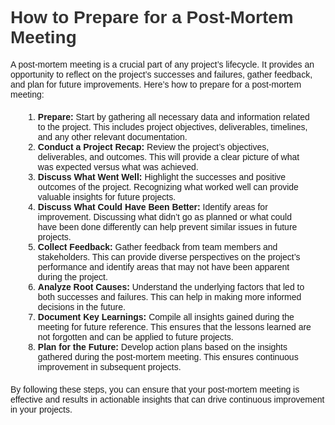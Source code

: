 <!DOCTYPE html>
<html>
<head>
<style>
body {
  font-family: Arial, sans-serif;
}
h1 {
  color: #333;
}
ol {
  margin: 20px;
}
</style>
</head>
<body>

<h1>How to Prepare for a Post-Mortem Meeting</h1>
<p>A post-mortem meeting is a crucial part of any project’s lifecycle. It provides an opportunity to reflect on the project’s successes and failures, gather feedback, and plan for future improvements. Here’s how to prepare for a post-mortem meeting:</p>

<ol>
  <li><strong>Prepare:</strong> Start by gathering all necessary data and information related to the project. This includes project objectives, deliverables, timelines, and any other relevant documentation.</li>
  <li><strong>Conduct a Project Recap:</strong> Review the project’s objectives, deliverables, and outcomes. This will provide a clear picture of what was expected versus what was achieved.</li>
  <li><strong>Discuss What Went Well:</strong> Highlight the successes and positive outcomes of the project. Recognizing what worked well can provide valuable insights for future projects.</li>
  <li><strong>Discuss What Could Have Been Better:</strong> Identify areas for improvement. Discussing what didn’t go as planned or what could have been done differently can help prevent similar issues in future projects.</li>
  <li><strong>Collect Feedback:</strong> Gather feedback from team members and stakeholders. This can provide diverse perspectives on the project’s performance and identify areas that may not have been apparent during the project.</li>
  <li><strong>Analyze Root Causes:</strong> Understand the underlying factors that led to both successes and failures. This can help in making more informed decisions in the future.</li>
  <li><strong>Document Key Learnings:</strong> Compile all insights gained during the meeting for future reference. This ensures that the lessons learned are not forgotten and can be applied to future projects.</li>
  <li><strong>Plan for the Future:</strong> Develop action plans based on the insights gathered during the post-mortem meeting. This ensures continuous improvement in subsequent projects.</li>
</ol>

<p>By following these steps, you can ensure that your post-mortem meeting is effective and results in actionable insights that can drive continuous improvement in your projects.</p>

</body>
</html>

